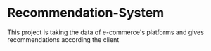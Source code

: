 # Recommendation-System
This project is taking the data of e-commerce's platforms and gives recommendations according the client
